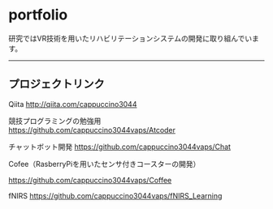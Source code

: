 # portfolio
研究ではVR技術を用いたリハビリテーションシステムの開発に取り組んでいます。

---

## プロジェクトリンク
Qiita
http://qiita.com/cappuccino3044

競技プログラミングの勉強用
https://github.com/cappuccino3044vaps/Atcoder

チャットボット開発
https://github.com/cappuccino3044vaps/Chat

Cofee（RasberryPiを用いたセンサ付きコースターの開発）
 
https://github.com/cappuccino3044vaps/Coffee

fNIRS
https://github.com/cappuccino3044vaps/fNIRS_Learning
